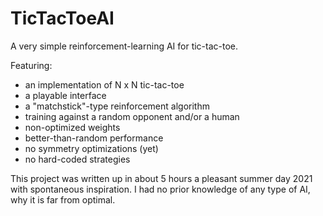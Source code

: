 # TicTacToeAI
A very simple reinforcement-learning AI for tic-tac-toe. 

Featuring:
- an implementation of N x N tic-tac-toe
- a playable interface
- a "matchstick"-type reinforcement algorithm
- training against a random opponent and/or a human
- non-optimized weights
- better-than-random performance
- no symmetry optimizations (yet)
- no hard-coded strategies

This project was written up in about 5 hours a pleasant summer day 2021 with spontaneous inspiration.
I had no prior knowledge of any type of AI, why it is far from optimal.
